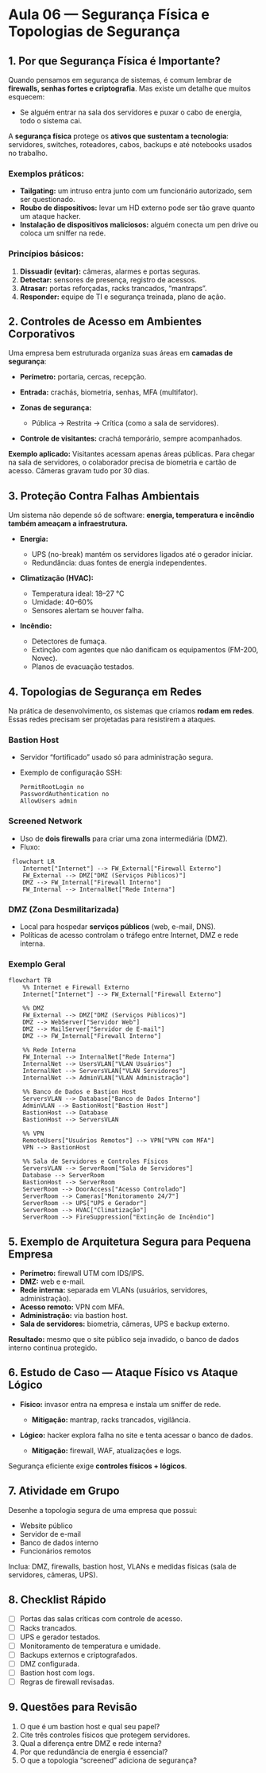 # Aula 06 — Segurança Física e Topologias de Segurança

## 1. Por que Segurança Física é Importante?

Quando pensamos em segurança de sistemas, é comum lembrar de **firewalls, senhas fortes e criptografia**. Mas existe um detalhe que muitos esquecem:
- Se alguém entrar na sala dos servidores e puxar o cabo de energia, todo o sistema cai.

A **segurança física** protege os **ativos que sustentam a tecnologia**: servidores, switches, roteadores, cabos, backups e até notebooks usados no trabalho.

### Exemplos práticos:

* **Tailgating:** um intruso entra junto com um funcionário autorizado, sem ser questionado.
* **Roubo de dispositivos:** levar um HD externo pode ser tão grave quanto um ataque hacker.
* **Instalação de dispositivos maliciosos:** alguém conecta um pen drive ou coloca um sniffer na rede.

### Princípios básicos:

1. **Dissuadir (evitar):** câmeras, alarmes e portas seguras.
2. **Detectar:** sensores de presença, registro de acessos.
3. **Atrasar:** portas reforçadas, racks trancados, “mantraps”.
4. **Responder:** equipe de TI e segurança treinada, plano de ação.



## 2. Controles de Acesso em Ambientes Corporativos

Uma empresa bem estruturada organiza suas áreas em **camadas de segurança**:

* **Perímetro:** portaria, cercas, recepção.
* **Entrada:** crachás, biometria, senhas, MFA (multifator).
* **Zonas de segurança:**

  * Pública → Restrita → Crítica (como a sala de servidores).
* **Controle de visitantes:** crachá temporário, sempre acompanhados.

**Exemplo aplicado:**
Visitantes acessam apenas áreas públicas. Para chegar na sala de servidores, o colaborador precisa de biometria e cartão de acesso. Câmeras gravam tudo por 30 dias.



## 3. Proteção Contra Falhas Ambientais

Um sistema não depende só de software: **energia, temperatura e incêndio também ameaçam a infraestrutura.**

* **Energia:**

  * UPS (no-break) mantém os servidores ligados até o gerador iniciar.
  * Redundância: duas fontes de energia independentes.

* **Climatização (HVAC):**

  * Temperatura ideal: 18–27 °C
  * Umidade: 40–60%
  * Sensores alertam se houver falha.

* **Incêndio:**

  * Detectores de fumaça.
  * Extinção com agentes que não danificam os equipamentos (FM-200, Novec).
  * Planos de evacuação testados.



## 4. Topologias de Segurança em Redes

Na prática de desenvolvimento, os sistemas que criamos **rodam em redes**.
Essas redes precisam ser projetadas para resistirem a ataques.

### Bastion Host

* Servidor “fortificado” usado só para administração segura.
* Exemplo de configuração SSH:

  ```text
  PermitRootLogin no
  PasswordAuthentication no
  AllowUsers admin
  ```

### Screened Network

* Uso de **dois firewalls** para criar uma zona intermediária (DMZ).
* Fluxo:

```mermaid
 flowchart LR
    Internet["Internet"] --> FW_External["Firewall Externo"]
    FW_External --> DMZ["DMZ (Serviços Públicos)"]
    DMZ --> FW_Internal["Firewall Interno"]
    FW_Internal --> InternalNet["Rede Interna"]
```

### DMZ (Zona Desmilitarizada)

* Local para hospedar **serviços públicos** (web, e-mail, DNS).
* Políticas de acesso controlam o tráfego entre Internet, DMZ e rede interna.

### Exemplo Geral
```mermaid
flowchart TB
    %% Internet e Firewall Externo
    Internet["Internet"] --> FW_External["Firewall Externo"]

    %% DMZ
    FW_External --> DMZ["DMZ (Serviços Públicos)"]
    DMZ --> WebServer["Servidor Web"]
    DMZ --> MailServer["Servidor de E-mail"]
    DMZ --> FW_Internal["Firewall Interno"]

    %% Rede Interna
    FW_Internal --> InternalNet["Rede Interna"]
    InternalNet --> UsersVLAN["VLAN Usuários"]
    InternalNet --> ServersVLAN["VLAN Servidores"]
    InternalNet --> AdminVLAN["VLAN Administração"]

    %% Banco de Dados e Bastion Host
    ServersVLAN --> Database["Banco de Dados Interno"]
    AdminVLAN --> BastionHost["Bastion Host"]
    BastionHost --> Database
    BastionHost --> ServersVLAN

    %% VPN
    RemoteUsers["Usuários Remotos"] --> VPN["VPN com MFA"]
    VPN --> BastionHost

    %% Sala de Servidores e Controles Físicos
    ServersVLAN --> ServerRoom["Sala de Servidores"]
    Database --> ServerRoom
    BastionHost --> ServerRoom
    ServerRoom --> DoorAccess["Acesso Controlado"]
    ServerRoom --> Cameras["Monitoramento 24/7"]
    ServerRoom --> UPS["UPS e Gerador"]
    ServerRoom --> HVAC["Climatização"]
    ServerRoom --> FireSuppression["Extinção de Incêndio"]

```



## 5. Exemplo de Arquitetura Segura para Pequena Empresa

* **Perímetro:** firewall UTM com IDS/IPS.
* **DMZ:** web e e-mail.
* **Rede interna:** separada em VLANs (usuários, servidores, administração).
* **Acesso remoto:** VPN com MFA.
* **Administração:** via bastion host.
* **Sala de servidores:** biometria, câmeras, UPS e backup externo.

**Resultado:** mesmo que o site público seja invadido, o banco de dados interno continua protegido.



## 6. Estudo de Caso — Ataque Físico vs Ataque Lógico

* **Físico:** invasor entra na empresa e instala um sniffer de rede.

  * **Mitigação:** mantrap, racks trancados, vigilância.

* **Lógico:** hacker explora falha no site e tenta acessar o banco de dados.

  * **Mitigação:** firewall, WAF, atualizações e logs.

 Segurança eficiente exige **controles físicos + lógicos**.



## 7. Atividade em Grupo

Desenhe a topologia segura de uma empresa que possui:

* Website público
* Servidor de e-mail
* Banco de dados interno
* Funcionários remotos

Inclua: DMZ, firewalls, bastion host, VLANs e medidas físicas (sala de servidores, câmeras, UPS).


## 8. Checklist Rápido

* [ ] Portas das salas críticas com controle de acesso.
* [ ] Racks trancados.
* [ ] UPS e gerador testados.
* [ ] Monitoramento de temperatura e umidade.
* [ ] Backups externos e criptografados.
* [ ] DMZ configurada.
* [ ] Bastion host com logs.
* [ ] Regras de firewall revisadas.

## 9. Questões para Revisão

1. O que é um bastion host e qual seu papel?
2. Cite três controles físicos que protegem servidores.
3. Qual a diferença entre DMZ e rede interna?
4. Por que redundância de energia é essencial?
5. O que a topologia “screened” adiciona de segurança?
